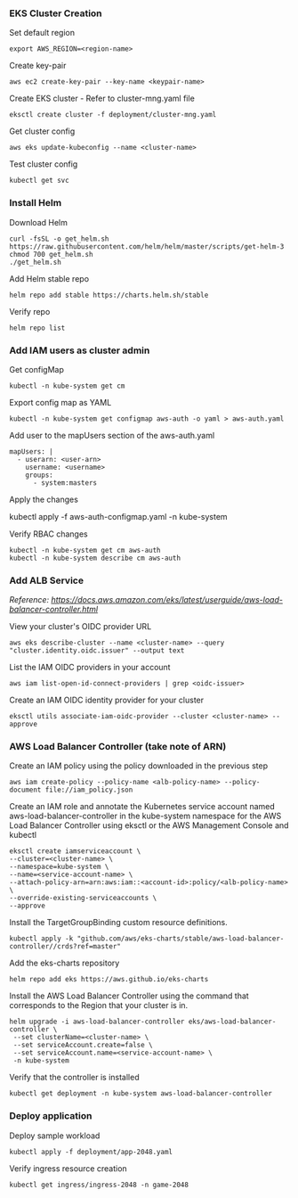 ### EKS Cluster Creation

Set default region

```
export AWS_REGION=<region-name>
```

Create key-pair

```
aws ec2 create-key-pair --key-name <keypair-name>
```

Create EKS cluster - Refer to cluster-mng.yaml file

```
eksctl create cluster -f deployment/cluster-mng.yaml
```

Get cluster config

```
aws eks update-kubeconfig --name <cluster-name>
```

Test cluster config

```
kubectl get svc
```

### Install Helm

Download Helm

```
curl -fsSL -o get_helm.sh https://raw.githubusercontent.com/helm/helm/master/scripts/get-helm-3
chmod 700 get_helm.sh
./get_helm.sh
```

Add Helm stable repo

```
helm repo add stable https://charts.helm.sh/stable
```

Verify repo

```
helm repo list
```

### Add IAM users as cluster admin

Get configMap

```
kubectl -n kube-system get cm
```

Export config map as YAML

```
kubectl -n kube-system get configmap aws-auth -o yaml > aws-auth.yaml
```

Add user to the mapUsers section of the aws-auth.yaml

```
mapUsers: |
  - userarn: <user-arn>
    username: <username>
    groups:
      - system:masters
```

Apply the changes

kubectl apply -f aws-auth-configmap.yaml -n kube-system

Verify RBAC changes

```
kubectl -n kube-system get cm aws-auth
kubectl -n kube-system describe cm aws-auth
```

### Add ALB Service

_Reference: https://docs.aws.amazon.com/eks/latest/userguide/aws-load-balancer-controller.html_

View your cluster's OIDC provider URL

```
aws eks describe-cluster --name <cluster-name> --query "cluster.identity.oidc.issuer" --output text
```

List the IAM OIDC providers in your account

```
aws iam list-open-id-connect-providers | grep <oidc-issuer>
```

Create an IAM OIDC identity provider for your cluster

```
eksctl utils associate-iam-oidc-provider --cluster <cluster-name> --approve
```

### AWS Load Balancer Controller (take note of ARN)

Create an IAM policy using the policy downloaded in the previous step

```
aws iam create-policy --policy-name <alb-policy-name> --policy-document file://iam_policy.json
```

Create an IAM role and annotate the Kubernetes service account named aws-load-balancer-controller in the kube-system namespace for the AWS Load Balancer Controller using eksctl or the AWS Management Console and kubectl

```
eksctl create iamserviceaccount \
--cluster=<cluster-name> \
--namespace=kube-system \
--name=<service-account-name> \
--attach-policy-arn=arn:aws:iam::<account-id>:policy/<alb-policy-name> \
--override-existing-serviceaccounts \
--approve
```

Install the TargetGroupBinding custom resource definitions.

```
kubectl apply -k "github.com/aws/eks-charts/stable/aws-load-balancer-controller//crds?ref=master"
```

Add the eks-charts repository

```
helm repo add eks https://aws.github.io/eks-charts
```

Install the AWS Load Balancer Controller using the command that corresponds to the Region that your cluster is in.

```
helm upgrade -i aws-load-balancer-controller eks/aws-load-balancer-controller \
 --set clusterName=<cluster-name> \
 --set serviceAccount.create=false \
 --set serviceAccount.name=<service-account-name> \
 -n kube-system
```

Verify that the controller is installed

```
kubectl get deployment -n kube-system aws-load-balancer-controller
```

### Deploy application

Deploy sample workload

```
kubectl apply -f deployment/app-2048.yaml
```

Verify ingress resource creation

```
kubectl get ingress/ingress-2048 -n game-2048
```
